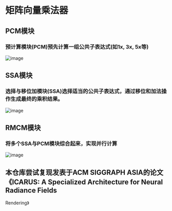 # 矩阵向量乘法器
## PCM模块
### 预计算模块(PCM)预先计算一组公共子表达式(如1x, 3x, 5x等)
![image](https://github.com/cmy76/Matrix_Vector-Multiplication/assets/49270710/f8253ac5-a683-4d65-a8e7-97abd7b91927)
## SSA模块
### 选择与移位加模块(SSA)选择适当的公共子表达式，通过移位和加法操作生成最终的乘积结果。
![image](https://github.com/cmy76/Matrix_Vector-Multiplication/assets/49270710/08d942af-8a0d-4124-8e05-6fb477b8bc28)
## RMCM模块
### 将多个SSA与PCM模块综合起来，实现并行计算
![image](https://github.com/cmy76/Matrix_Vector-Multiplication/assets/49270710/366068b1-22dc-4f02-806c-9706c6d5d6fb)
## 本仓库尝试复现发表于ACM SIGGRAPH ASIA的论文《ICARUS: A Specialized Architecture for Neural Radiance Fields
Rendering》

